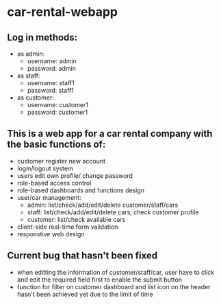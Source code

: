 # car-rental-webapp

## Log in methods:
* as admin:
  * username: admin
  * password: admin
* as staff:
  * username: staff1
  * password: staff1
* as customer:
  * username: customer1
  * password: customer1

## This is a web app for a car rental company with the basic functions of:
* customer register new account
* login/logout system
* users edit own profile/ change password
* role-based access control
* role-based dashboards and functions design
* user/car management:
  * admin: list/check/add/edit/delete customer/staff/cars
  * staff: list/check/add/edit/delete cars, check customer profile
  * customer: list/check available cars
* client-side real-time form validation
* responstive web design
  

## Current bug that hasn't been fixed
* when editting the information of customer/staff/car, user have to click and edit the required field first to enable the submit button
* function for filter on customer dashboard and list icon on the header hasn't been achieved yet due to the limit of time
